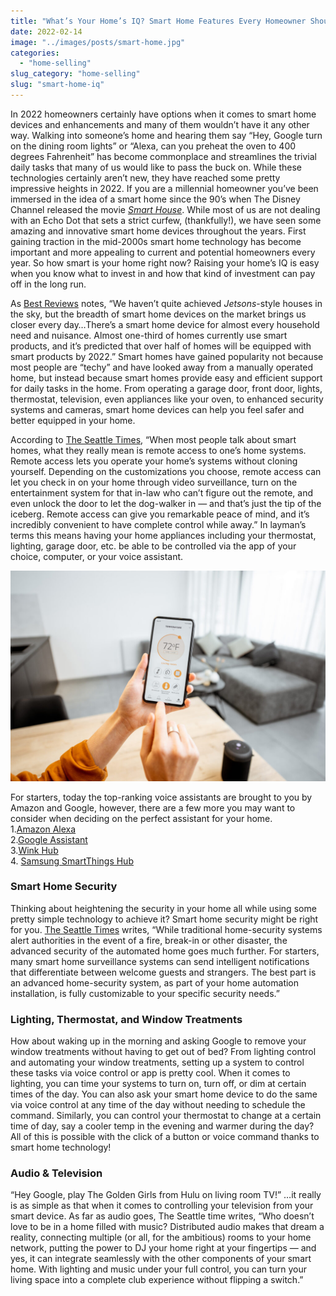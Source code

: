 ```yaml
---
title: "What’s Your Home’s IQ? Smart Home Features Every Homeowner Should Consider"
date: 2022-02-14
image: "../images/posts/smart-home.jpg"
categories:
  - "home-selling"
slug_category: "home-selling"
slug: "smart-home-iq"
---
```


In 2022 homeowners certainly have options when it
comes to smart home devices and enhancements and many of them wouldn’t have it any other way. Walking into someone’s
home and hearing them say “Hey, Google turn on the dining room lights” or “Alexa, can you preheat the oven to 400
degrees Fahrenheit” has become commonplace and streamlines the trivial daily tasks that many of us would like to pass
the buck on. While these technologies certainly aren’t new, they have reached some pretty impressive heights in 2022. If
you are a millennial homeowner you’ve been immersed in the idea of a smart home since the 90’s when The Disney Channel
released the movie [_Smart House_](https://movies.disney.com/smart-house). While most of us are not dealing with an Echo
Dot that sets a strict curfew, (thankfully!), we have seen some amazing and innovative smart home devices throughout the
years. First gaining traction in the mid-2000s smart home technology has become important and more appealing to current
and potential homeowners every year. So how smart is your home right now? Raising your home’s IQ is easy when you know
what to invest in and how that kind of investment can pay off in the long run.

As [Best Reviews](https://bestreviews.com/electronics/smart-home/best-smart-home-devices) notes, “We haven’t quite
achieved _Jetsons_\-style houses in the sky, but the breadth of smart home devices on the market brings us closer every
day…There’s a smart home device for almost every household need and nuisance. Almost one-third of homes currently use
smart products, and it’s predicted that over half of homes will be equipped with smart products by 2022.” Smart homes
have gained popularity not because most people are “techy” and have looked away from a manually operated home, but
instead because smart homes provide easy and efficient support for daily tasks in the home. From operating a garage
door, front door, lights, thermostat, television, even appliances like your oven, to enhanced security systems and
cameras, smart home devices can help you feel safer and better equipped in your home.

According
to [The Seattle Times](https://www.seattletimes.com/explore/at-home/top-5-features-of-a-smart-home-system/#:~:text=Top%205%20features%20of%20a%20smart%20home%20system.,control%2C%20automated%20window%20treatments.%205%20Distributed%20audio.%20),
“When most people talk about smart homes, what they really mean is remote access to one’s home systems. Remote access
lets you operate your home’s systems without cloning yourself. Depending on the customizations you choose, remote access
can let you check in on your home through video surveillance, turn on the entertainment system for that in-law who can’t
figure out the remote, and even unlock the door to let the dog-walker in — and that’s just the tip of the iceberg.
Remote access can give you remarkable peace of mind, and it’s incredibly convenient to have complete control while
away.” In layman’s terms this means having your home appliances including your thermostat, lighting, garage door, etc.
be able to be controlled via the app of your choice, computer, or your voice assistant.

![](../images/posts/shutterstock_1584383977-1024x684.jpg)

For starters, today the top-ranking voice assistants are brought to you by Amazon and Google, however, there are a few
more you may want to consider when deciding on the perfect assistant for your home.  
1.[Amazon Alexa](https://www.amazon.com/dp/B07XKF5RM3?tag=mh0b-20&ref=pd_sl_11vad69j6i_e&adgrpid=1337006710208118&hvadid=83562991457156&hvnetw=o&hvqmt=e&hvbmt=be&hvdev=c&hvlocint=&hvlocphy=72284&hvtargid=kwd-83563277159345:loc-190&hydadcr=3193_11517515)  
2.[Google Assistant](https://assistant.google.com/)  
3.[Wink Hub](https://www.wink.com/products/wink-hub/)  
4\. [Samsung SmartThings Hub](https://www.samsung.com/us/smartthings/)

### Smart Home Security

Thinking about heightening the security in your home all while using some pretty simple technology to achieve it? Smart
home security might be right for
you. [The Seattle Times](https://www.seattletimes.com/explore/at-home/top-5-features-of-a-smart-home-system/#:~:text=Top%205%20features%20of%20a%20smart%20home%20system.,control%2C%20automated%20window%20treatments.%205%20Distributed%20audio.%20)
writes, “While traditional home-security systems alert authorities in the event of a fire, break-in or other disaster,
the advanced security of the automated home goes much further. For starters, many smart home surveillance systems can
send intelligent notifications that differentiate between welcome guests and strangers. The best part is an advanced
home-security system, as part of your home automation installation, is fully customizable to your specific security
needs.”

### **Lighting, Thermostat, and Window Treatments**

How about waking up in the morning and asking Google to remove your window treatments without having to get out of bed?
From lighting control and automating your window treatments, setting up a system to control these tasks via voice
control or app is pretty cool. When it comes to lighting, you can time your systems to turn on, turn off, or dim at
certain times of the day. You can also ask your smart home device to do the same via voice control at any time of the
day without needing to schedule the command. Similarly, you can control your thermostat to change at a certain time of
day, say a cooler temp in the evening and warmer during the day? All of this is possible with the click of a button or
voice command thanks to smart home technology!

### **Audio & Television**

“Hey Google, play The Golden Girls from Hulu on living room TV!” …it really is as simple as that when it comes to
controlling your television from your smart device. As far as audio goes, The Seattle time writes, “Who doesn’t love to
be in a home filled with music? Distributed audio makes that dream a reality, connecting multiple (or all, for the
ambitious) rooms to your home network, putting the power to DJ your home right at your fingertips — and yes, it can
integrate seamlessly with the other components of your smart home. With lighting and music under your full control, you
can turn your living space into a complete club experience without flipping a switch.”
